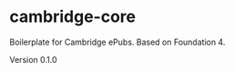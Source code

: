 cambridge-core
==============

Boilerplate for Cambridge ePubs. Based on Foundation 4.

Version 0.1.0
